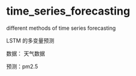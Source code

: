# time_series_forecasting
different methods of time series forecasting

LSTM 的多变量预测

数据： 天气数据

预测：pm2.5
